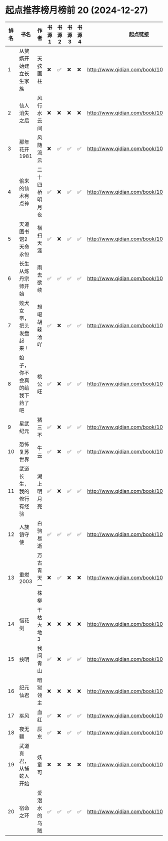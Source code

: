# 起点推荐榜月榜前 20 (2024-12-27)
| 排名 | 书名 | 作者 | 书源 1 | 书源 2 | 书源 3 | 书源 4 | 起点链接 |
| ---- | ---- | ---- | ---- | ---- | ---- | ---- | ---- |
| 1 | 从赘婿开始建立长生家族 | 天弦画柱 | ❌ |✅ |❌ |❌ | http://www.qidian.com/book/1036311324/ |
| 2 | 仙人消失之后 | 风行水云间 | ❌ |❌ |❌ |❌ | http://www.qidian.com/book/1033991975/ |
| 3 | 那年花开1981 | 风随流云 | ❌ |✅ |✅ |✅ | http://www.qidian.com/book/1037798729/ |
| 4 | 偷来的仙术有点神 | 二十四桥明月夜 | ✅ |❌ |✅ |✅ | http://www.qidian.com/book/1042103317/ |
| 5 | 天道图书馆2天命永恒 | 横扫天涯 | ✅ |❌ |✅ |✅ | http://www.qidian.com/book/1040584738/ |
| 6 | 长生从炼丹宗师开始 | 雨去欲续 | ✅ |✅ |✅ |✅ | http://www.qidian.com/book/1036526469/ |
| 7 | 败犬女帝，把头发盘起来！ | 想喝胡辣汤吖 | ✅ |❌ |✅ |✅ | http://www.qidian.com/book/1042138072/ |
| 8 | 娘子，你不会真的给我下药了吧 | 桃公旺 | ✅ |❌ |✅ |✅ | http://www.qidian.com/book/1039639282/ |
| 9 | 星武纪元 | 猪三不 | ✅ |❌ |✅ |✅ | http://www.qidian.com/book/1040259451/ |
| 10 | 恐怖复苏世界 | 牛云 | ✅ |❌ |✅ |✅ | http://www.qidian.com/book/1042572544/ |
| 11 | 武道长生，我的修行有经验 | 湖上明月亮 | ✅ |❌ |✅ |✅ | http://www.qidian.com/book/1039084315/ |
| 12 | 人族镇守使 | 白驹易逝 | ✅ |✅ |✅ |✅ | http://www.qidian.com/book/1026225232/ |
| 13 | 重燃2003 | 万古青天一株柳 | ❌ |✅ |❌ |❌ | http://www.qidian.com/book/1036580370/ |
| 14 | 惜花剑 | 干枯大地3 | ❌ |❌ |❌ |❌ | http://www.qidian.com/book/1036465012/ |
| 15 | 挟明 | 我问青山 | ✅ |❌ |✅ |✅ | http://www.qidian.com/book/1038257587/ |
| 16 | 纪元仙君 | 暗狱领主 | ❌ |❌ |❌ |❌ | http://www.qidian.com/book/1039559839/ |
| 17 | 巫风 | 血红 | ✅ |❌ |✅ |✅ | http://www.qidian.com/book/1040893098/ |
| 18 | 夜无疆 | 辰东 | ✅ |❌ |✅ |✅ | http://www.qidian.com/book/1040765595/ |
| 19 | 武道真君，从捕蛇人开始 | 妖童可 | ❌ |❌ |❌ |❌ | http://www.qidian.com/book/1042554449/ |
| 20 | 宿命之环 | 爱潜水的乌贼 | ✅ |✅ |✅ |✅ | http://www.qidian.com/book/1036370336/ |
